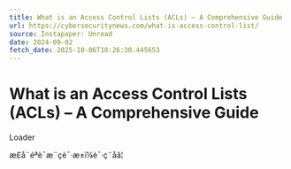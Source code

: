 ```yaml
---
title: What is an Access Control Lists (ACLs) – A Comprehensive Guide
url: https://cybersecuritynews.com/what-is-access-control-list/
source: Instapaper: Unread
date: 2024-09-02
fetch_date: 2025-10-06T18:26:30.445653
---
```


# What is an Access Control Lists (ACLs) – A Comprehensive Guide

Loader

æ­£å¨éªè¯æ¨çè¯·æ±ï¼è¯·ç¨åâ¦